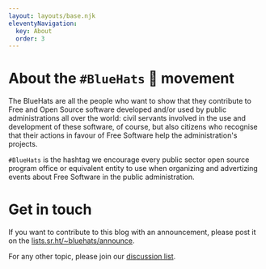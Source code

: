 ```yaml
---
layout: layouts/base.njk
eleventyNavigation:
  key: About
  order: 3
---
```


# About the `#BlueHats` 🧢 movement

The BlueHats are all the people who want to show that they contribute to Free and Open Source software developed and/or used by public administrations all over the world: civil servants involved in the use and development of these software, of course, but also citizens who recognise that their actions in favour of Free Software help the administration's projects.

`#BlueHats` is the hashtag we encourage every public sector open source program office or equivalent entity to use when organizing and advertizing events about Free Software in the public administration.

# Get in touch

If you want to contribute to this blog with an announcement, please post it on the [lists.sr.ht/~bluehats/announce](https://lists.sr.ht/~bluehats/announce).

For any other topic, please join our [discussion list](https://lists.sr.ht/~bluehats/discuss).
